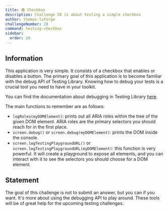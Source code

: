 ```yaml
---
title: 🟢 Checkbox
description: Challenge 28 is about testing a simple checkbox
author: thomas-laforge
challengeNumber: 28
command: testing-checkbox
sidebar:
  order: 10
---
```


## Information

This application is very simple. It consists of a checkbox that enables or disables a button. The primary goal of this application is to become familiar with the debug API of Testing Library. Knowing how to debug your tests is a crucial tool you need to have in your toolkit.

You can find the documentation about debugging in Testing Library [here](https://testing-library.com/docs/dom-testing-library/api-debugging#screenlogtestingplaygroundurl).

The main functions to remember are as follows:

- `logRoles(myDOMElement)`: prints out all ARIA roles within the tree of the given DOM element. ARIA roles are the primary selectors you should reach for in the first place.
- `screen.debug()` or `screen.debug(myDOMElement)`: prints the DOM inside the console.
- `screen.logTestingPlaygroundURL()` or `screen.logTestingPlaygroundURL(myDOMElement)`: this function is very powerful. It will create a playground to expose all elements, and you can interact with it to see the selectors you should choose for a DOM element.

## Statement

The goal of this challenge is not to submit an answer, but you can if you want. It's more about using the debugging API to play around. These tools will be of great help for the upcoming testing challenges.

